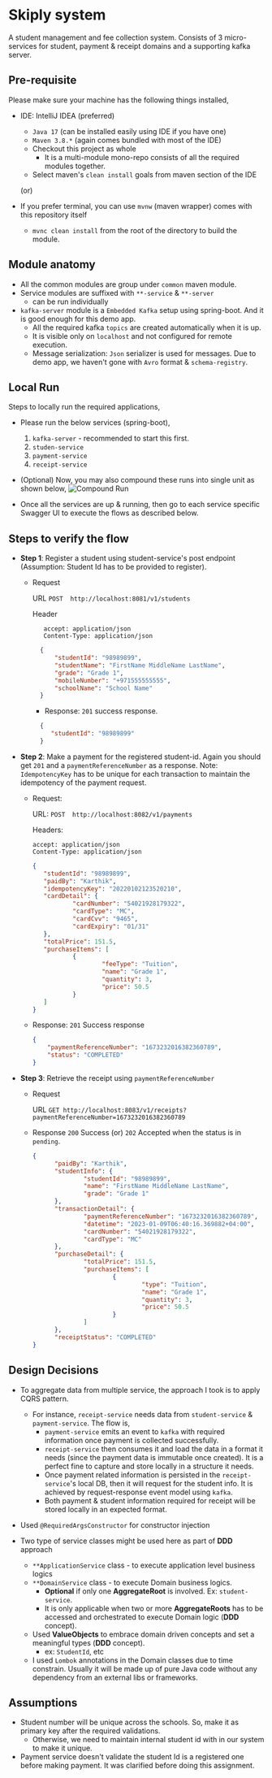 # Skiply system

A student management and fee collection system. Consists of 3 micro-services for student, payment & receipt domains and a supporting kafka server.

## Pre-requisite

Please make sure your machine has the following things installed,
- IDE: IntelliJ IDEA (preferred)
  - `Java 17` (can be installed easily using IDE if you have one)
  - `Maven 3.8.*` (again comes bundled with most of the IDE)
  - Checkout this project as whole
    - It is a multi-module mono-repo consists of all the required modules together.
  - Select maven's `clean install` goals from maven section of the IDE
  
  (or)

- If you prefer terminal, you can use `mvnw` (maven wrapper) comes with this repository itself
  - `mvnc clean install` from the root of the directory to build the module.

## Module anatomy
  - All the common modules are group under `common` maven module.
  - Service modules are suffixed with `**-service` & `**-server`
    - can be run individually
  - `kafka-server` module is a `Embedded Kafka` setup using spring-boot. And it is good enough for this demo app.
    - All the required kafka `topics` are created automatically when it is up.
    - It is visible only on `localhost` and not configured for remote execution.
    - Message serialization: `Json` serializer is used for messages. Due to demo app, we haven't gone with `Avro` format
    & `schema-registry`.
 
## Local Run 
Steps to locally run the required applications,
  - Please run the below services (spring-boot),
    1. `kafka-server` - recommended to start this first.
    2. `studen-service`
    3. `payment-service`
    4. `receipt-service`
    

  - (Optional) Now, you may also compound these runs into single unit as shown below,
    ![Compound Run](https://github.com/karthikairam/skiply-system/blob/main/docs/img/img.png?raw=true)

  - Once all the services are up & running, then go to each service specific Swagger UI to execute the flows as 
described below.

## Steps to verify the flow

- **Step 1**: Register a student using student-service's post endpoint (Assumption: Student Id has to be provided to register).
   - Request
     
     URL `POST  http://localhost:8081/v1/students`

     Header
     ```
        accept: application/json
        Content-Type: application/json
     ```
  
     ```json
       {
           "studentId": "98989899",
           "studentName": "FirstName MiddleName LastName",
           "grade": "Grade 1",
           "mobileNumber": "+971555555555",
           "schoolName": "School Name"
       }
       ```
   
       - Response: `201` success response.
        ```json
          {
             "studentId": "98989899"
          }
        ```
- **Step 2**: Make a payment for the registered student-id. Again you should get `201` and a `paymentReferenceNumber` as a response.
  Note: `IdempotencyKey` has to be unique for each transaction to maintain the idempotency of the payment request.
  - Request:
  
     URL: `POST  http://localhost:8082/v1/payments`
  
     Headers:
     ```
    accept: application/json
    Content-Type: application/json
    ```

     ```json
     {
        "studentId": "98989899",
        "paidBy": "Karthik",
        "idempotencyKey": "20220102123520210",
        "cardDetail": {
                "cardNumber": "54021928179322",
                "cardType": "MC",
                "cardCvv": "9465",
                "cardExpiry": "01/31"
        },
        "totalPrice": 151.5,
        "purchaseItems": [
                {
                        "feeType": "Tuition",
                        "name": "Grade 1",
                        "quantity": 3,
                        "price": 50.5
                }
        ]
     }
     ```
  - Response: `201` Success response
      ```json
      {
          "paymentReferenceNumber": "1673232016382360789",
          "status": "COMPLETED"
      }
      ```

- **Step 3**: Retrieve the receipt using `paymentReferenceNumber` 
  - Request
 
     URL `GET http://localhost:8083/v1/receipts?paymentReferenceNumber=1673232016382360789`
 
  - Response `200` Success  (or) `202` Accepted when the status is in `pending`.
   
       ```json
       {
             "paidBy": "Karthik",
             "studentInfo": {
                     "studentId": "98989899",
                     "name": "FirstName MiddleName LastName",
                     "grade": "Grade 1"
             },
             "transactionDetail": {
                     "paymentReferenceNumber": "1673232016382360789",
                     "datetime": "2023-01-09T06:40:16.369882+04:00",
                     "cardNumber": "54021928179322",
                     "cardType": "MC"
             },
             "purchaseDetail": {
                     "totalPrice": 151.5,
                     "purchaseItems": [
                             {
                                     "type": "Tuition",
                                     "name": "Grade 1",
                                     "quantity": 3,
                                     "price": 50.5
                             }
                     ]
             },
             "receiptStatus": "COMPLETED"
       }
       ```

## Design Decisions
- To aggregate data from multiple service, the approach I took is to apply CQRS pattern. 
  - For instance, `receipt-service` needs data from `student-service` & `payment-service`. The flow is,
    - `payment-service` emits an event to `kafka` with required information once payment is collected successfully.
    - `receipt-service` then consumes it and load the data in a format it needs (since the payment data is immutable 
    once created). It is a perfect fine to capture and store locally in a structure it needs.
    - Once payment related information is persisted in the `receipt-service`'s local DB, then it will request for 
    the student info. It is achieved by request-response event model using `kafka`.
    - Both payment & student information required for receipt will be stored locally in an expected format.
  
- Used `@RequiredArgsConstructor` for constructor injection
- Two type of service classes might be used here as part of **DDD** approach 
  - `**ApplicationService` class - to execute application level business logics
  - `**DomainService` class - to execute Domain business logics.
    - **Optional** if only one **AggregateRoot** is involved. Ex: `student-service`. 
    - It is only applicable when two or more **AggregateRoots** has to be accessed and orchestrated to execute 
    Domain logic (**DDD** concept).
  - Used **ValueObjects** to embrace domain driven concepts and set a meaningful types (**DDD** concept).
    - ex: `StudentId`, etc
  - I used `Lombok` annotations in the Domain classes due to time constrain. Usually it will be made up of 
  pure Java code without any dependency from an external libs or frameworks.

## Assumptions
- Student number will be unique across the schools. So, make it as primary key after the required validations.
  - Otherwise, we need to maintain internal student id with in our system to make it unique.
- Payment service doesn't validate the student Id is a registered one before making payment. It was clarified 
before doing this assignment.